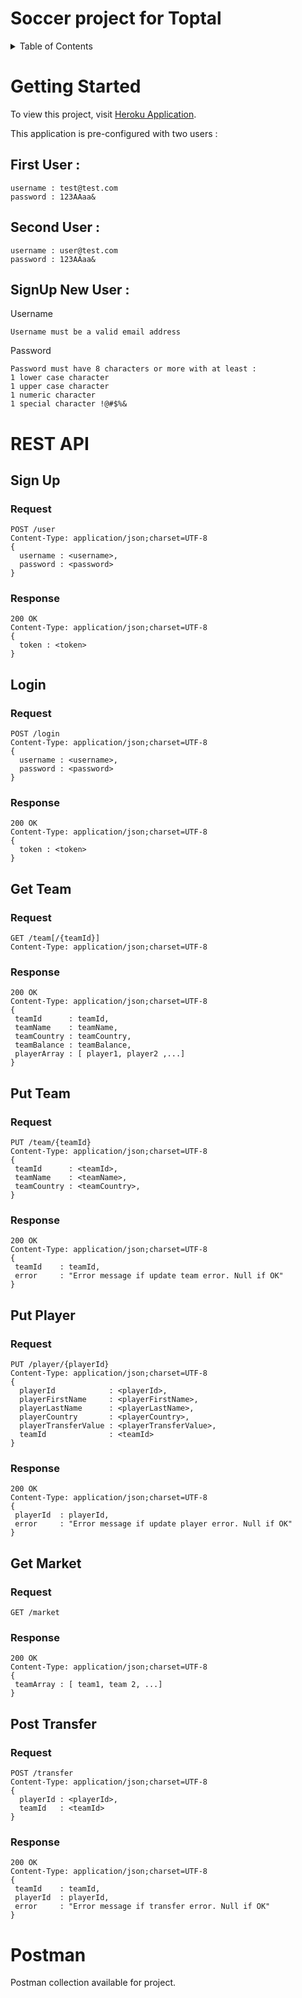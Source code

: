 <!-- Title -->
# Soccer project for Toptal

<!-- TABLE OF CONTENTS -->
<details>
  <summary>Table of Contents</summary>
  <ol>
    <li><a href="#getting-started">Getting Started</a></li>
    <li><a href="#rest-api">REST API</a></li>
    <li><a href="#postman">POSTMAN</a></li>
  </ol>
</details>

<!-- GETTING STARTED -->
# Getting Started

To view this project, visit [Heroku Application](http://sv-soccer.herokuapp.com/).

This application is pre-configured with two users :

## First User :
```
username : test@test.com
password : 123AAaa&
```

## Second User :
```
username : user@test.com
password : 123AAaa&
```

## SignUp New User :

Username
```
Username must be a valid email address
```

Password
```
Password must have 8 characters or more with at least :
1 lower case character
1 upper case character
1 numeric character
1 special character !@#$%&
```

<!-- REST API -->
# REST API
## Sign Up
### Request
```
POST /user
Content-Type: application/json;charset=UTF-8
{
  username : <username>,
  password : <password>
}
```
### Response
```
200 OK
Content-Type: application/json;charset=UTF-8
{
  token : <token>
}
```
## Login
### Request
```
POST /login
Content-Type: application/json;charset=UTF-8
{
  username : <username>,
  password : <password>
}
```
### Response
```
200 OK
Content-Type: application/json;charset=UTF-8
{
  token : <token>
}
```
## Get Team
### Request
```
GET /team[/{teamId}]
Content-Type: application/json;charset=UTF-8
```
### Response
```
200 OK
Content-Type: application/json;charset=UTF-8
{
 teamId      : teamId,
 teamName    : teamName,
 teamCountry : teamCountry,
 teamBalance : teamBalance,
 playerArray : [ player1, player2 ,...]
}
```
## Put Team
### Request
```
PUT /team/{teamId}
Content-Type: application/json;charset=UTF-8
{
 teamId      : <teamId>,
 teamName    : <teamName>,
 teamCountry : <teamCountry>,
}
```
### Response
```
200 OK
Content-Type: application/json;charset=UTF-8
{
 teamId    : teamId,
 error     : "Error message if update team error. Null if OK"
}
```
## Put Player
### Request
```
PUT /player/{playerId}
Content-Type: application/json;charset=UTF-8
{
  playerId            : <playerId>,
  playerFirstName     : <playerFirstName>,
  playerLastName      : <playerLastName>,
  playerCountry       : <playerCountry>,
  playerTransferValue : <playerTransferValue>,
  teamId              : <teamId>
}
```
### Response
```
200 OK
Content-Type: application/json;charset=UTF-8
{
 playerId  : playerId,
 error     : "Error message if update player error. Null if OK"
}
```
## Get Market
### Request
```
GET /market
```
### Response
```
200 OK
Content-Type: application/json;charset=UTF-8
{
 teamArray : [ team1, team 2, ...]
}
```
## Post Transfer
### Request
```
POST /transfer
Content-Type: application/json;charset=UTF-8
{
  playerId : <playerId>,
  teamId   : <teamId>
}
```
### Response
```
200 OK
Content-Type: application/json;charset=UTF-8
{
 teamId    : teamId,
 playerId  : playerId,
 error     : "Error message if transfer error. Null if OK"
}
```

<!-- POSTMAN -->
# Postman

Postman collection available for project.
